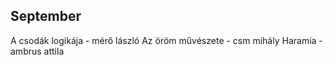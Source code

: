
September
------

A csodák logikája - mérő lászló
Az öröm művészete - csm mihály
Haramia - ambrus attila
